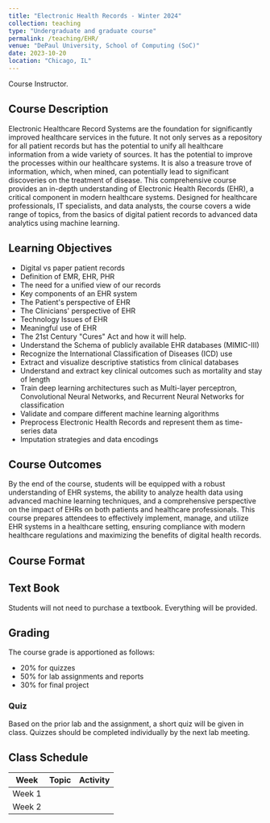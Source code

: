```yaml
---
title: "Electronic Health Records - Winter 2024"
collection: teaching
type: "Undergraduate and graduate course"
permalink: /teaching/EHR/
venue: "DePaul University, School of Computing (SoC)"
date: 2023-10-20
location: "Chicago, IL"
---
```

 Course Instructor.


## Course Description
Electronic Healthcare Record Systems are the foundation for significantly improved healthcare services in the future. It not only serves as a repository for all patient records but has the potential to unify all healthcare information from a wide variety of sources. It has the potential to improve the processes within our healthcare systems. It is also a treasure trove of information, which, when mined, can potentially lead to significant discoveries on the treatment of disease. This comprehensive course provides an in-depth understanding of Electronic Health Records (EHR), a critical component in modern healthcare systems. Designed for healthcare professionals, IT specialists, and data analysts, the course covers a wide range of topics, from the basics of digital patient records to advanced data analytics using machine learning.

## Learning Objectives
* Digital vs paper patient records
* Definition of EMR, EHR, PHR
* The need for a unified view of our records
* Key components of an EHR system
* The Patient's perspective of EHR
* The Clinicians' perspective of EHR
* Technology Issues of EHR
* Meaningful use of EHR
* The 21st Century "Cures" Act and how it will help.
* Understand the Schema of publicly available EHR databases (MIMIC-III)
* Recognize the International Classification of Diseases (ICD) use
* Extract and visualize descriptive statistics from clinical databases
* Understand and extract key clinical outcomes such as mortality and stay of length
* Train deep learning architectures such as Multi-layer perceptron, Convolutional Neural Networks, and Recurrent Neural Networks for classification
* Validate and compare different machine learning algorithms
* Preprocess Electronic Health Records and represent them as time-series data
* Imputation strategies and data encodings

## Course Outcomes
By the end of the course, students will be equipped with a robust understanding of EHR systems, the ability to analyze health data using advanced machine learning techniques, and a comprehensive perspective on the impact of EHRs on both patients and healthcare professionals. This course prepares attendees to effectively implement, manage, and utilize EHR systems in a healthcare setting, ensuring compliance with modern healthcare regulations and maximizing the benefits of digital health records.


## Course Format



## Text Book
Students will not need to purchase a textbook. Everything will be provided.

## Grading 
The course grade is apportioned as follows:
* 20% for quizzes
* 50% for lab assignments and reports 
* 30% for final project	

### Quiz
Based on the prior lab and the assignment, a short quiz will be given in class. Quizzes should be completed individually by the next lab meeting.


## Class Schedule 


| Week      | Topic | Activity |
| :-----------: 	| :-----------: |	 :-----------: |
| Week 1      | | |
| Week 2   | | |

